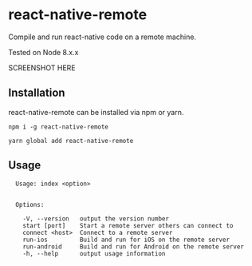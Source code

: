 # react-native-remote
Compile and run react-native code on a remote machine.

Tested on Node 8.x.x

SCREENSHOT HERE

## Installation

react-native-remote can be installed via npm or yarn.

`npm i -g react-native-remote`

`yarn global add react-native-remote`

## Usage

```
  Usage: index <option>


  Options:

    -V, --version   output the version number
    start [port]    Start a remote server others can connect to
    connect <host>  Connect to a remote server
    run-ios         Build and run for iOS on the remote server
    run-android     Build and run for Android on the remote server
    -h, --help      output usage information
```
